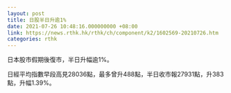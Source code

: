 ```yaml
---
layout: post
title: 日股半日升逾1%
date: 2021-07-26 10:48:16.000000000 +08:00
link: https://news.rthk.hk/rthk/ch/component/k2/1602569-20210726.htm
categories: rthk
---
```


日本股市假期後復市，半日升幅逾1%。

日經平均指數早段高見28036點，最多曾升488點，半日收市報27931點，升383點，升幅1.39%。
